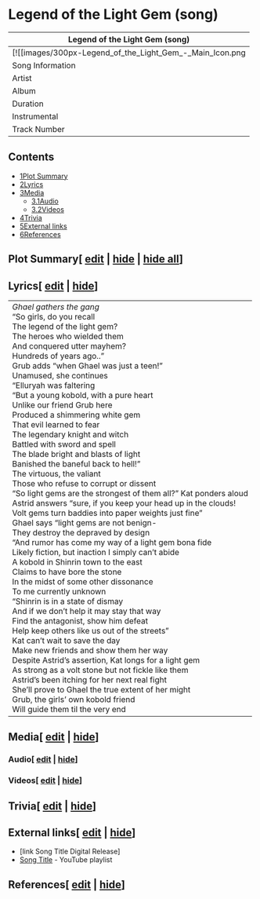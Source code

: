# Legend of the Light Gem (song)

| Legend of the Light Gem (song) |
| --- |
| [![[images/300px-Legend_of_the_Light_Gem_-_Main_Icon.png|Image]]](/wiki/File:Legend_of_the_Light_Gem_-_Main_Icon.png) |
| Song Information |
| Artist | Unicorn Hole |
| Album | [Legend of the Light Gem](/wiki/Legend_of_the_Light_Gem "Legend of the Light Gem") |
| Duration | 04:01 |
| Instrumental | Yes |
| Track Number | 1/10 |

## Contents

- [1Plot Summary](#Plot_Summary)
- [2Lyrics](#Lyrics)
- [3Media](#Media)
  - [3.1Audio](#Audio)
  - [3.2Videos](#Videos)
- [4Trivia](#Trivia)
- [5External links](#External_links)
- [6References](#References)

## Plot Summary\[ [edit](/wiki/Legend_of_the_Light_Gem_(song)?action=edit&section=1 "Edit section: Plot Summary") \| [hide](/wiki/Legend_of_the_Light_Gem_(song) "Expand or collapse this section") \| [hide all](/wiki/Legend_of_the_Light_Gem_(song) "Expand or collapse all sections on this page")\]

## Lyrics\[ [edit](/wiki/Legend_of_the_Light_Gem_(song)?action=edit&section=2 "Edit section: Lyrics") \| [hide](/wiki/Legend_of_the_Light_Gem_(song) "Expand or collapse this section")\]

|     |
| --- |
| _Ghael gathers the gang_<br>“So girls, do you recall<br>The legend of the light gem?<br>The heroes who wielded them<br>And conquered utter mayhem?<br>Hundreds of years ago..”<br>Grub adds “when Ghael was just a teen!”<br>Unamused, she continues<br>“Elluryah was faltering<br>“But a young kobold, with a pure heart<br>Unlike our friend Grub here<br>Produced a shimmering white gem<br>That evil learned to fear<br>The legendary knight and witch<br>Battled with sword and spell<br>The blade bright and blasts of light<br>Banished the baneful back to hell!”<br>The virtuous, the valiant<br>Those who refuse to corrupt or dissent<br>“So light gems are the strongest of them all?” Kat ponders aloud<br>Astrid answers “sure, if you keep your head up in the clouds!<br>Volt gems turn baddies into paper weights just fine”<br>Ghael says “light gems are not benign-<br>They destroy the depraved by design<br>“And rumor has come my way of a light gem bona fide<br>Likely fiction, but inaction I simply can’t abide<br>A kobold in Shinrin town to the east<br>Claims to have bore the stone<br>In the midst of some other dissonance<br>To me currently unknown<br>“Shinrin is in a state of dismay<br>And if we don’t help it may stay that way<br>Find the antagonist, show him defeat<br>Help keep others like us out of the streets”<br>Kat can’t wait to save the day<br>Make new friends and show them her way<br>Despite Astrid’s assertion, Kat longs for a light gem<br>As strong as a volt stone but not fickle like them<br>Astrid’s been itching for her next real fight<br>She’ll prove to Ghael the true extent of her might<br>Grub, the girls’ own kobold friend<br>Will guide them til the very end |

## Media\[ [edit](/wiki/Legend_of_the_Light_Gem_(song)?action=edit&section=3 "Edit section: Media") \| [hide](/wiki/Legend_of_the_Light_Gem_(song) "Expand or collapse this section")\]

### Audio\[ [edit](/wiki/Legend_of_the_Light_Gem_(song)?action=edit&section=4 "Edit section: Audio") \| [hide](/wiki/Legend_of_the_Light_Gem_(song) "Expand or collapse this section")\]

### Videos\[ [edit](/wiki/Legend_of_the_Light_Gem_(song)?action=edit&section=5 "Edit section: Videos") \| [hide](/wiki/Legend_of_the_Light_Gem_(song) "Expand or collapse this section")\]

## Trivia\[ [edit](/wiki/Legend_of_the_Light_Gem_(song)?action=edit&section=6 "Edit section: Trivia") \| [hide](/wiki/Legend_of_the_Light_Gem_(song) "Expand or collapse this section")\]

## External links\[ [edit](/wiki/Legend_of_the_Light_Gem_(song)?action=edit&section=7 "Edit section: External links") \| [hide](/wiki/Legend_of_the_Light_Gem_(song) "Expand or collapse this section")\]

- \[link Song Title Digital Release\]
- [Song Title](https://www.youtube.com/playlist?list=playlistId) \- YouTube playlist

## References\[ [edit](/wiki/Legend_of_the_Light_Gem_(song)?action=edit&section=8 "Edit section: References") \| [hide](/wiki/Legend_of_the_Light_Gem_(song) "Expand or collapse this section")\]